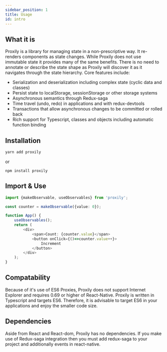 ```yaml
---
sidebar_position: 1
title: Usage
id: intro
---
```

## What it is

Proxily is a library for managing state in a non-prescriptive way. It re-renders components as state changes. While Proxily does not use immutable state it provides many of the same benefits. There is no need to annotate or describe the state shape as Proxily will discover it as it navigates through the state hierarchy. Core features include:

* Serialization and deserialization including complex state (cyclic data and classes)
* Persist state to localStorage, sessionStorage or other storage systems
* Asynchronous semantics through Redux-saga
* Time travel (undo, redo) in applications and with redux-devtools
* Transactions that allow asynchronous changes to be committed or rolled back
* Rich support for Typescript, classes and objects including automatic function binding
## Installation
```javascript
yarn add proxily
```
or
```
npm install proxily
```
## Import & Use

```typescript
import {makeObservable, useObservables} from 'proxily';

const counter = makeObservable({value: 0});

function App() {
    useObservables();
    return (
        <div>
            <span>Count: {counter.value}</span>
            <button onClick={()=>counter.value++}>
                Increment
            </button>
        </div>
    );
}
```
## Compatability
Because of it's use of ES6 Proxies, Proxily does not support Internet Explorer and requires 0.69 or higher of React-Native.  Proxily is written in Typescript and targets ES6. Therefore, it is advisable to target ES6 in your applications and enjoy the smaller code size.
## Dependencies
Aside from React and React-dom, Proxily has no dependencies.  If you make use of Redux-saga integration then you must add redux-saga to your project and additionally events in react-native.
